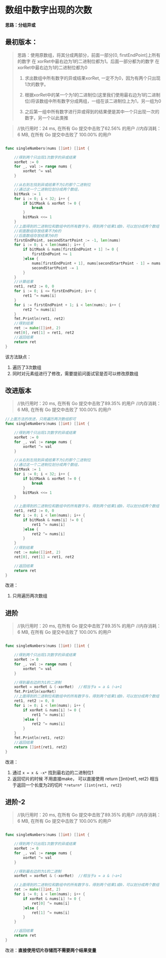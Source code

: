 # 数组中数字出现的次数

**思路：分组异或**

## 最初版本：

>  思路：使用原数组，将其分成两部分，前面一部分[0, firstEndPoint]上所有的数字 在 xorRet中最右边为1的二进制位都为1。后面一部分都为的数字 在 xorRet中最右边为1的二进制位都为0
>
> 1. 求出数组中所有数字的异或结果xorRet, 一定不为0，因为有两个只出现1次的数字。
>
> 2. 根据xorRet中的某一个为1的二进制位(这里我们使用最右边为1的二进制位)将该数组中所有数字分成两组，一组在该二进制位上为1，另一组为0
>
> 3. 之后第一组中所有数字进行异或得到的结果便是其中一个只出现一次的数字，另一个以此类推

> //执行用时：24 ms, 在所有 Go 提交中击败了62.56% 的用户
>         //内存消耗：6 MB, 在所有 Go 提交中击败了 100.00% 的用户

```go

func singleNumbers(nums []int) []int {

	//得到两个只出现1次数字的异或结果
	xorRet := 0
	for _, val := range nums {
		xorRet ^= val
	}

	//从右到左找到异或结果不为1的那个二进制位
	//通过这一个二进制位划分成两个数组，
	bitMask := 1
	for i := 0; i < 32; i++ {
		if bitMask & xorRet != 0 {
			break
		}
		bitMask <<= 1
	}
	//上面得到的二进制位和数组中的所有数字与，得到两个结果1或0，可以划分成两个数组
	//前面数组存放结果不为0的
	//后面数组存放结果为0的
	firstEndPoint, secondStartPoint := -1, len(nums)
	for i := 0; i < len(nums); i++ {
		if bitMask & nums[firstEndPoint + 1] != 0 {
			firstEndPoint += 1
		}else {
			nums[firstEndPoint + 1], nums[secondStartPoint - 1] = nums[secondStartPoint - 1], nums[firstEndPoint + 1]
			secondStartPoint -= 1
		}
	}
	//计算结果
	ret1, ret2 := 0, 0
	for i := 0; i <= firstEndPoint; i++ {
		ret1 ^= nums[i]
	}
	for i := firstEndPoint + 1; i < len(nums); i++ {
		ret2 ^= nums[i]
	}
	fmt.Println(ret1, ret2)
	//得到结果
	ret := make([]int, 2)
	ret[0], ret[1] = ret1, ret2
	//返回结果
	return ret
}
```

该方法缺点：

1. 遍历了3次数组
2. 同时对元素组进行了修改，需要提前问面试官是否可以修改原数组

## 改进版本

> //执行用时：20 ms, 在所有 Go 提交中击败了89.35% 的用户
>         //内存消耗：6 MB, 在所有 Go 提交中击败了 100.00% 的用户

```go
//上面方法的改进，只用遍历两次数组即可
func singleNumbers(nums []int) []int {

	//得到两个只出现1次数字的异或结果
	xorRet := 0
	for _, val := range nums {
		xorRet ^= val
	}

	//从右到左找到异或结果不为1的那个二进制位
	//通过这一个二进制位划分成两个数组，
	bitMask := 1
	for i := 0; i < 32; i++ {
		if bitMask & xorRet != 0 {
			break
		}
		bitMask <<= 1
	}

	//上面得到的二进制位和数组中的所有数字与，得到两个结果1或0，可以划分成两个数组
	ret1, ret2 := 0, 0
	for i := 0; i < len(nums); i++ {
		if bitMask & nums[i] != 0 {
			ret1 ^= nums[i]
		}else {
			ret2 ^= nums[i]
		}
	}
	//得到结果
	ret := make([]int, 2)
	ret[0], ret[1] = ret1, ret2

	//返回结果
	return ret
}
```

改进：

1. 只用遍历两次数组



## 进阶

> //执行用时：20 ms, 在所有 Go 提交中击败了89.35% 的用户
>         //内存消耗：6 MB, 在所有 Go 提交中击败了 100.00% 的用户

```go

func singleNumbers(nums []int) []int {

	//得到两个只出现1次数字的异或结果
	xorRet := 0
	for _, val := range nums {
		xorRet ^= val
	}

	//得到最右边的为1的二进制
	xorRet = xorRet & (-xorRet)  //相当于a = a &（~a+1
	fmt.Println(xorRet)
	//上面得到的二进制位和数组中的所有数字与，得到两个结果1或0，可以划分成两个数组
	ret1, ret2 := 0, 0
	for i := 0; i < len(nums); i++ {
		if xorRet & nums[i] != 0 {
			ret1 ^= nums[i]
		}else {
			ret2 ^= nums[i]
		}
	}
	fmt.Println(ret1, ret2)
	//返回结果
	return []int{ret1, ret2}
}
```

改进：

1.  通过 `x = x & -x*` 找到最右边的二进制位1
2. 返回切片的时候 不用直接make， 可以直接使用 return []int{ret1, ret2} 相当于返回一个长度为2的切片 `*return* []int{ret1, ret2}`



## 进阶-2

> //执行用时：20 ms, 在所有 Go 提交中击败了89.35% 的用户
>         //内存消耗：6 MB, 在所有 Go 提交中击败了 100.00% 的用户

```go

func singleNumbers(nums []int) []int {

	//得到两个只出现1次数字的异或结果
	xorRet := 0
	for _, val := range nums {
		xorRet ^= val
	}

	//得到最右边的为1的二进制
	xorRet = xorRet & (-xorRet)  //相当于a = a &（~a+1

	//上面得到的二进制位和数组中的所有数字与，得到两个结果1或0，可以划分成两个数组
	ret := make([]int, 2)
	for i := 0; i < len(nums); i++ {
		if xorRet & nums[i] != 0 {
			ret[0] ^= nums[i]
		}else {
			ret[1] ^= nums[i]
		}
	}

	//返回结果
	return ret
}
```

改进：**直接使用切片存储而不需要两个结果变量**

